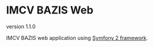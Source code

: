 # IMCV BAZIS Web

version 1.1.0

IMCV BAZIS web application using [Symfony 2 framework](https://symfony.com).
